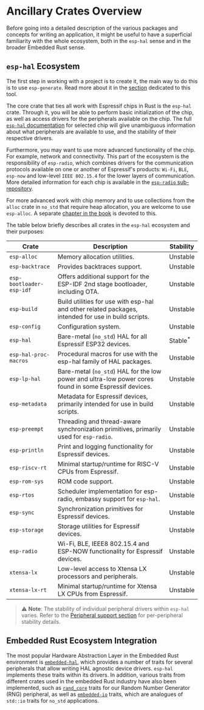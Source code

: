 # Ancillary Crates Overview

Before going into a detailed description of the various packages and concepts for writing an application, it might be useful to have a superficial familiarity with the whole ecosystem, both in the `esp-hal` sense and in the broader Embedded Rust sense.

## `esp-hal` Ecosystem

The first step in working with a project is to create it, the main way to do this is to use `esp-generate`. Read more about it in the [section](../getting-started/tooling/esp-generate.md) dedicated to this tool.

The core crate that ties all work with Espressif chips in Rust is the `esp-hal` crate. Through it, you will be able to perform basic initialization of the chip, as well as access drivers for the peripherals available on the chip. The full [`esp-hal` documentation] for selected chip will give unambiguous information about what peripherals are available to use, and the stability of their respective drivers.

Furthermore, you may want to use more advanced functionality of the chip. For example, network and connectivity. This part of the ecosystem is the responsibility of `esp-radio`, which combines drivers for the communication protocols available on one or another of Espressif's products: `Wi-Fi`, `BLE`, `esp-now` and low-level `IEEE 802.15.4` for the lower layers of communication. More detailed information for each chip is available in the [`esp-radio` sub-repository].

For more advanced work with chip memory and to use collections from the `alloc` crate in `no_std` that require heap allocation, you are welcome to use `esp-alloc`. A separate [chapter in the book](./../application-development/alloc.md) is devoted to this.

The table below briefly describes all crates in the `esp-hal` ecosystem and their purposes:

| Crate                    | Description                                                                                                    |       Stability       |
| ------------------------ | -------------------------------------------------------------------------------------------------------------- | --------------------- |
| `esp-alloc`              | Memory allocation utilities.                                                                                   | Unstable              |
| `esp-backtrace`          | Provides backtraces support.                                                                                   | Unstable              |
| `esp-bootloader-esp-idf` | Offers additional support for the ESP-IDF 2nd stage bootloader, including OTA.                                 | Unstable              |
| `esp-build`              | Build utilities for use with esp-hal and other related packages, intended for use in build scripts.            | Unstable              |
| `esp-config`             | Configuration system.                                                                                          | Unstable              |
| `esp-hal`                | Bare-metal (`no_std`) HAL for all Espressif ESP32 devices.                                                     | Stable<sup>*</sup>    |
| `esp-hal-proc-macros`    | Procedural macros for use with the esp-hal family of HAL packages.                                             | Unstable              |
| `esp-lp-hal`             | Bare-metal (`no_std`) HAL for the low power and ultra-low power cores found in some Espressif devices.         | Unstable              |
| `esp-metadata`           | Metadata for Espressif devices, primarily intended for use in build scripts.                                   | Unstable              |
| `esp-preempt`            | Threading and thread-aware synchronization primitives, primarily used for `esp-radio`.                         | Unstable              |
| `esp-println`            | Print and logging functionality for Espressif devices.                                                         | Unstable              |
| `esp-riscv-rt`           | Minimal startup/runtime for RISC-V CPUs from Espressif.                                                        | Unstable              |
| `esp-rom-sys`            | ROM code support.                                                                                              | Unstable              |
| `esp-rtos`               | Scheduler implementation for esp-radio, embassy support for `esp-hal`.                                         | Unstable              |
| `esp-sync`               | Synchronization primitives for Espressif devices.                                                              | Unstable              |
| `esp-storage`            | Storage utilities for Espressif devices.                                                                       | Unstable              |
| `esp-radio`              | Wi-Fi, BLE, IEEE8 802.15.4 and ESP-NOW functionality for Espressif devices.                                    | Unstable              |
| `xtensa-lx`              | Low-level access to Xtensa LX processors and peripherals.                                                      | Unstable              |
| `xtensa-lx-rt`           | Minimal startup/runtime for Xtensa LX CPUs from Espressif.                                                     | Unstable              |

> ⚠️ **Note**: The stability of individual peripheral drivers within `esp-hal` varies. Refer to the [Peripheral support section][peripheral-support] for per-peripheral stability details.

[peripheral-support]: https://github.com/esp-rs/esp-hal/tree/main/esp-hal#peripheral-support

## Embedded Rust Ecosystem Integration

The most popular Hardware Abstraction Layer in the Embedded Rust environment is [`embedded-hal`], which provides a number of traits for several peripherals that allow writing HAL agnostic device drivers. `esp-hal` implements these traits within its drivers. In addition, various traits from different crates used in the embedded Rust industry have also been implemented, such as [`rand_core`] traits for our Random Number Generator (RNG) peripheral, as well as [`embedded-io`] traits, which are analogues of `std::io` traits for `no_std` applications.

[`esp-hal` documentation]: https://docs.espressif.com/projects/rust/esp-hal/latest/
[`esp-radio` sub-repository]: https://github.com/esp-rs/esp-hal/tree/main/esp-radio
[`embedded-hal`]: https://docs.rs/embedded-hal/latest/embedded_hal/index.html
[`rand_core`]: https://crates.io/crates/rand_core
[`embedded-io`]: https://crates.io/crates/embedded-io
